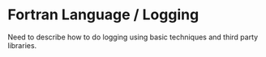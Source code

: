 # Fortran Language / Logging

Need to describe how to do logging using basic techniques and third party libraries.
